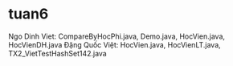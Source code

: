 # tuan6
Ngo Dinh Viet: CompareByHocPhi.java, Demo.java, HocVien.java, HocVienDH.java
Đặng Quốc Việt: HocVien.java, HocVienLT.java, TX2_VietTestHashSet142.java
